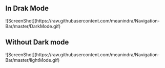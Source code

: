 <h2>In Drak Mode</h2>
![ScreenShot](https://raw.githubusercontent.com/meanindra/Navigation-Bar/master/DarkMode.gif)
<br>
<h2>Without Dark mode</h2>
![ScreenShot](https://raw.githubusercontent.com/meanindra/Navigation-Bar/master/lightMode.gif)
